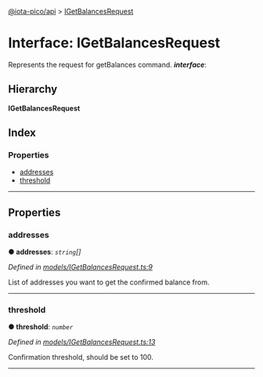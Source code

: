 [@iota-pico/api](../README.md) > [IGetBalancesRequest](../interfaces/igetbalancesrequest.md)

# Interface: IGetBalancesRequest

Represents the request for getBalances command.
*__interface__*: 

## Hierarchy

**IGetBalancesRequest**

## Index

### Properties

* [addresses](igetbalancesrequest.md#addresses)
* [threshold](igetbalancesrequest.md#threshold)

---

## Properties

<a id="addresses"></a>

###  addresses

**● addresses**: *`string`[]*

*Defined in [models/IGetBalancesRequest.ts:9](https://github.com/iota-pico/api/blob/2556ace/src/models/IGetBalancesRequest.ts#L9)*

List of addresses you want to get the confirmed balance from.

___
<a id="threshold"></a>

###  threshold

**● threshold**: *`number`*

*Defined in [models/IGetBalancesRequest.ts:13](https://github.com/iota-pico/api/blob/2556ace/src/models/IGetBalancesRequest.ts#L13)*

Confirmation threshold, should be set to 100.

___

